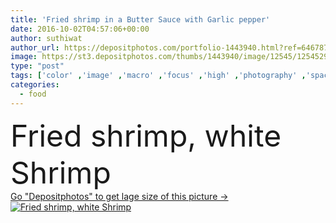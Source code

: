 ```yaml
---
title: 'Fried shrimp in a Butter Sauce with Garlic pepper'
date: 2016-10-02T04:57:06+00:00
author: suthiwat
author_url: https://depositphotos.com/portfolio-1443940.html?ref=64678756
image: https://st3.depositphotos.com/thumbs/1443940/image/12545/125452930/api_thumb_450.jpg?forcejpeg=true
type: "post"
tags: ['color' ,'image' ,'macro' ,'focus' ,'high' ,'photography' ,'space' ,'closeup' ,'side' ,'people' ,'herb' ,'healthy' ,'food' ,'cooking' ,'cuisine' ,'dish' ,'dark' ,'eating' ,'freshness' ,'sauce' ,'pepper' ,'bowl' ,'gourmet' ,'seafood' ,'pan' ,'garlic' ,'delicatessen' ,'italian' ,'condiment' ,'angle' ,'basil' ,'lemon' ,'selective' ,'appetizer' ,'prepared' ,'seasoning' ,'grilled' ,'cooked' ,'savory' ,'above' ,'frying' ,'butter' ,'shellfish' ,'Oregano' ,'shrimp' ,'prawn' ,'tapas' ]
categories: 
  - food
---
```

<div aling="center">
            <font size="60"> Fried shrimp, white Shrimp</font>   
</div>
<div>
    <a href='https://st3.depositphotos.com/thumbs/1443940/image/12545/125452930/api_thumb_450.jpg?forcejpeg=true?ref=64678756' target=_blank > Go "Depositphotos" to get lage size of this picture ->
        <img href='https://st3.depositphotos.com/thumbs/1443940/image/12545/125452930/api_thumb_450.jpg?forcejpeg=true?ref=64678756' src='https://st3.depositphotos.com/1443940/12545/i/950/depositphotos_125452930-stock-photo-fried-shrimp-in-a-butter.jpg?forcejpeg=true' alt='Fried shrimp, white Shrimp' >
    </a>
</div>
